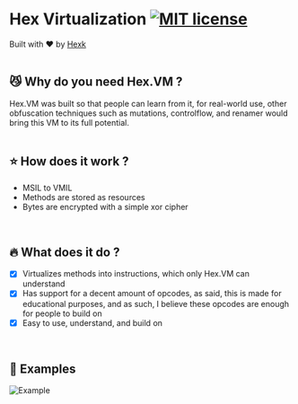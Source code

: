 # Hex Virtualization [![MIT license](https://img.shields.io/badge/License-MIT-blue.svg)](https://lbesson.mit-license.org/)
Built with ❤︎ by <a href="https://twitter.com/hexkgg">Hexk</a>
<br><br>

## :smirk_cat: Why do you need Hex.VM ? 

Hex.VM was built so that people can learn from it, for real-world use, other obfuscation techniques such as mutations, controlflow, and renamer would bring this VM to its full potential.
<br><br>

## :star: How does it work ?

- MSIL to VMIL
- Methods are stored as resources
- Bytes are encrypted with a simple xor cipher 
<br>

## :fire: What does it do ?

- [x] Virtualizes methods into instructions, which only Hex.VM can understand
- [x] Has support for a decent amount of opcodes, as said, this is made for educational purposes, and as such, I believe these opcodes are enough for people to build on
- [x] Easy to use, understand, and build on

<br>

## :bookmark_tabs: Examples
<img src="https://i.ibb.co/CzV60Z9/dn-Spy-x86-2-MKplm-Wr-Jc.png" alt="Example">

